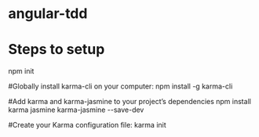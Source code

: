 # angular-tdd

# Steps to setup
npm init

#Globally install karma-cli on your computer:
 npm install -g karma-cli

#Add karma and karma-jasmine to your project’s dependencies
npm install karma jasmine karma-jasmine --save-dev

#Create your Karma configuration file:
karma init
